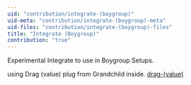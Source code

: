```yaml
---
uid: "contribution/integrate-(boygroup)"
uid-meta: "contribution/integrate-(boygroup)-meta"
uid-files: "contribution/integrate-(boygroup)-files"
title: "Integrate (Boygroup)"
contribution: "true"
---
```


Experimental Integrate to use in Boygroup Setups.

using  Drag (value) plug from Grandchild inside.
[drag-(value)](xref:contribution/drag-(value))
